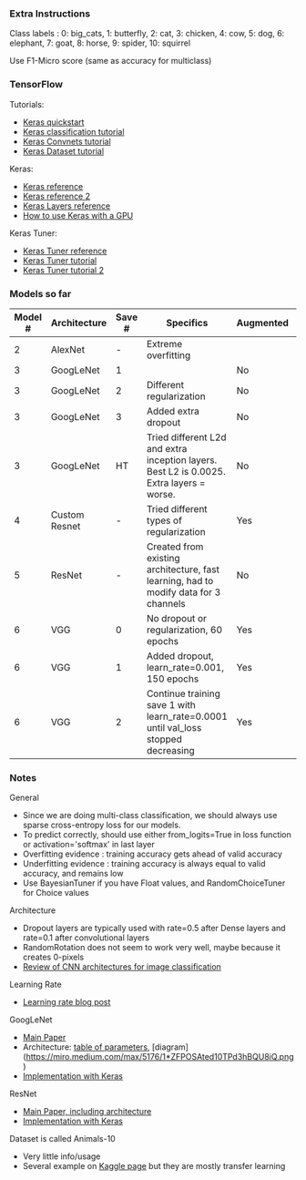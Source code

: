 ### Extra Instructions

Class labels : 
0: big_cats, 
1: butterfly, 
2: cat, 
3: chicken,
4: cow, 
5: dog, 
6: elephant, 
7: goat, 
8: horse, 
9: spider, 
10: squirrel

Use F1-Micro score (same as accuracy for multiclass)

### TensorFlow

Tutorials:
- [Keras quickstart](https://www.tensorflow.org/tutorials/quickstart/beginner)
- [Keras classification tutorial](https://www.tensorflow.org/tutorials/keras/classification)
- [Keras Convnets tutorial](https://www.tensorflow.org/tutorials/images/cnn)
- [Keras Dataset tutorial](https://www.tensorflow.org/guide/data#batching_dataset_elements)

Keras:
- [Keras reference](https://keras.io/api/)
- [Keras reference 2](https://www.tensorflow.org/api_docs/python/tf/keras)
- [Keras Layers reference](https://keras.io/api/layers/)
- [How to use Keras with a GPU](https://www.tensorflow.org/guide/gpu)

Keras Tuner:
- [Keras Tuner reference](https://keras.io/api/keras_tuner/)
- [Keras Tuner tutorial](https://www.tensorflow.org/tutorials/keras/keras_tuner)
- [Keras Tuner tutorial 2](https://neptune.ai/blog/keras-tuner-tuning-hyperparameters-deep-learning-model)

### Models so far

| Model # | Architecture  | Save # | Specifics                                                                                | Augmented | Best accuracy | Submitted |
|---------|---------------|--------|------------------------------------------------------------------------------------------|-----------|---------------|-----------|
| 2       | AlexNet       | -      | Extreme overfitting                                                                      |           | ~0.4          | No        |
| 3       | GoogLeNet     | 1      |                                                                                          | No        | 0.66          | Yes       |
| 3       | GoogLeNet     | 2      | Different regularization                                                                 | No        | 0.63          | No        |
| 3       | GoogLeNet     | 3      | Added extra dropout                                                                      | No        | 0.66          | Yes       |
| 3       | GoogLeNet     | HT     | Tried different L2d and extra inception layers. Best L2 is 0.0025. Extra layers = worse. | No        | 0.59          | No        |
| 4       | Custom Resnet | -      | Tried different types of regularization                                                  | Yes       | ~0.5          | No        |
| 5       | ResNet        | -      | Created from existing architecture, fast learning, had to modify data for 3 channels     | No        | ~0.5          | No        |
| 6       | VGG           | 0      | No dropout or regularization, 60 epochs                                                  | Yes       | 0.5           | No        |
| 6       | VGG           | 1      | Added dropout, learn_rate=0.001, 150 epochs                                              | Yes       | 0.65          | No        |
| 6       | VGG           | 2      | Continue training save 1 with learn_rate=0.0001 until val_loss stopped decreasing        | Yes       | 0.69          | Yes       |

### Notes

General
- Since we are doing multi-class classification, we should always use sparse cross-entropy loss for our models.
- To predict correctly, should use either from_logits=True in loss function or activation='softmax' in last layer
- Overfitting evidence : training accuracy gets ahead of valid accuracy
- Underfitting evidence : training accuracy is always equal to valid accuracy, and remains low
- Use BayesianTuner if you have Float values, and RandomChoiceTuner for Choice values

Architecture
- Dropout layers are typically used with rate=0.5 after Dense layers and rate=0.1 after convolutional layers
- RandomRotation does not seem to work very well, maybe because it creates 0-pixels
- [Review of CNN architectures for image classification](https://machinelearningmastery.com/review-of-architectural-innovations-for-convolutional-neural-networks-for-image-classification/)

Learning Rate
- [Learning rate blog post](https://www.jeremyjordan.me/nn-learning-rate/)

GoogLeNet
- [Main Paper](https://www.cs.unc.edu/~wliu/papers/GoogLeNet.pdf)
- Architecture: [table of parameters](https://media.geeksforgeeks.org/wp-content/uploads/20200429201421/Inception-layer-by-layer.PNG), [diagram] (https://miro.medium.com/max/5176/1*ZFPOSAted10TPd3hBQU8iQ.png)
- [Implementation with Keras](https://machinelearningmastery.com/how-to-implement-major-architecture-innovations-for-convolutional-neural-networks/)

ResNet
- [Main Paper, including architecture](https://www.cv-foundation.org/openaccess/content_cvpr_2016/papers/He_Deep_Residual_Learning_CVPR_2016_paper.pdf)
- [Implementation with Keras](https://machinelearningmastery.com/how-to-implement-major-architecture-innovations-for-convolutional-neural-networks/)

Dataset is called Animals-10
- Very little info/usage
- Several example on [Kaggle page](https://www.kaggle.com/alessiocorrado99/animals10/code) but they are mostly transfer learning
